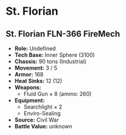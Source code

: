# St. Florian
## St. Florian FLN-366 FireMech
- **Role:** Undefined
- **Tech Base:** Inner Sphere (3100)
- **Chassis:** 90 tons (Industrial)
- **Movement:** 3 / 5
- **Armor:** 168
- **Heat Sinks:** 12 (12)
- **Weapons:**
  - Fluid Gun × 8 (ammo: 260)
- **Equipment:**
  - Searchlight × 2
  - Enviro-Sealing
- **Source:** Civil War
- **Battle Value:** unknown

